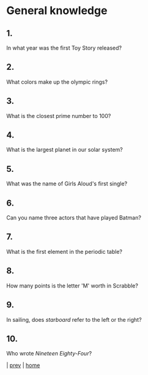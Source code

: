 # General knowledge

## 1.
In what year was the first Toy Story released?

## 2.
What colors make up the olympic rings?

## 3.
What is the closest prime number to 100?

## 4.
What is the largest planet in our solar system?

## 5.
What was the name of Girls Aloud's first single?

## 6.
Can you name three actors that have played Batman?

## 7.
What is the first element in the periodic table?

## 8.
How many points is the letter 'M' worth in Scrabble?

## 9.
In sailing, does _starboard_ refer to the left or the right?

## 10.
Who wrote _Nineteen Eighty-Four_?

| [prev](02-palindromes.html) | [home](../index.html)